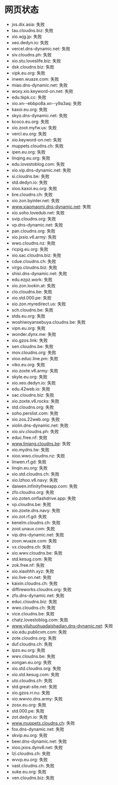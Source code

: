 # 网页状态
- jxs.dix.asia: 失败
- tau.cloudns.biz: 失败
- xio.wjg.jp: 失败
- xeo.dedyn.io: 失败
- vercel.dns-dynamic.net: 失败
- siv.cloudns.ph: 失败
- xio.stu.loveslife.biz: 失败
- dsk.cloudns.biz: 失败
- vipk.eu.org: 失败
- inwen.wuaze.com: 失败
- miao.dns-dynamic.net: 失败
- woxy.xio.keyword-on.net: 失败
- edu.tkpk.cc: 失败
- xio.xn--ebbpo8a.xn--y9a3aq: 失败
- kaxoi.eu.org: 失败
- skyo.dns-dynamic.net: 失败
- kcoco.eu.org: 失败
- xio.zoot.myfw.us: 失败
- vercl.eu.org: 失败
- xio.keyword-on.net: 失败
- muppets.cloudns.ch: 失败
- ipen.eu.org: 失败
- linqing.eu.org: 失败
- edu.lovestoblog.com: 失败
- xio.vip.dns-dynamic.net: 失败
- si.cloudns.be: 失败
- std.dedyn.io: 失败
- xioo.kaxoi.eu.org: 失败
- bre.cloudns.ch: 失败
- xio.zon.byinter.net: 失败
- www.xiaomaomi.dns-dynamic.net: 失败
- xio.soho.lovedub.net: 失败
- svip.cloudns.org: 失败
- vp.dns-dynamic.net: 失败
- pan.cloudns.org: 失败
- xio.jxsio.v6.army: 失败
- wwo.cloudns.nz: 失败
- ricpig.eu.org: 失败
- xio.sac.cloudns.biz: 失败
- cdue.cloudns.ch: 失败
- virgo.cloudns.biz: 失败
- shisi.dns-dynamic.net: 失败
- edu.ezpz.work: 失败
- xio.zon.lookin.at: 失败
- clo.cloudns.be: 失败
- xio.std.000.pe: 失败
- xio.zon.myredirect.us: 失败
- sch.cloudns.be: 失败
- stds.eu.org: 失败
- woshiwoyansebuya.cloudns.be: 失败
- vipn.eu.org: 失败
- wonder.dynx.me: 失败
- xio.gzos.link: 失败
- sen.cloudns.be: 失败
- mov.cloudns.org: 失败
- xioo.educ.line.pm: 失败
- viko.eu.org: 失败
- xio.zoxte.v6.army: 失败
- skyle.eu.org: 失败
- xio.xeo.dedyn.io: 失败
- edu.42web.io: 失败
- sac.cloudns.biz: 失败
- xio.zoxte.v6.rocks: 失败
- std.cloudns.org: 失败
- soho.perslist.com: 失败
- xio.zos.22web.org: 失败
- xiolin.dns-dynamic.net: 失败
- xio.siv.cloudns.ph: 失败
- educ.free.nf: 失败
- www.liniang.cloudns.be: 失败
- xio.mydns.tw: 失败
- xioo.wwo.cloudns.nz: 失败
- linwen.rf.gd: 失败
- linqin.eu.org: 失败
- xio.std.cloudns.ch: 失败
- xio.lzhoo.v6.navy: 失败
- daiwen.infinityfreeapp.com: 失败
- zfo.cloudns.org: 失败
- xio.zoten.onflashdrive.app: 失败
- vp.cloudns.be: 失败
- xio.zoxte.dns.navy: 失败
- xio.zot.rf.gd: 失败
- kenelm.cloudns.ch: 失败
- zoot.unaux.com: 失败
- vip.dns-dynamic.net: 失败
- zoon.wuaze.com: 失败
- vx.cloudns.ch: 失败
- xio.wwv.cloudns.be: 失败
- std.kesug.com: 失败
- zok.free.nf: 失败
- xio.xiaohhh.xyz: 失败
- xio.live-on.net: 失败
- kaixin.cloudns.ch: 失败
- diffireworks.cloudns.org: 失败
- zfo.dns-dynamic.net: 失败
- educ.cloudns.biz: 失败
- wwo.cloudns.ch: 失败
- vice.cloudns.be: 失败
- chatz.lovestoblog.com: 失败
- www.yiluhuohuadaishadian.dns-dynamic.net: 失败
- xio.edu.publicvm.com: 失败
- zote.cloudns.org: 失败
- duf.cloudns.ch: 失败
- ipzo.eu.org: 失败
- wwv.cloudns.be: 失败
- xongan.eu.org: 失败
- xio.std.cloudns.org: 失败
- xio.std.kesug.com: 失败
- uto.cloudns.ch: 失败
- std.great-site.net: 失败
- xio.gzos.rr.nu: 失败
- xio.wwvio.dns.army: 失败
- zosx.eu.org: 失败
- std.000.pe: 失败
- zot.dedyn.io: 失败
- www.muppets.cloudns.ch: 失败
- fox.dns-dynamic.net: 失败
- skvip.eu.org: 失败
- beer.dns-dynamic.net: 失败
- xioo.jxios.dynv6.net: 失败
- lzi.cloudns.ch: 失败
- wvvp.eu.org: 失败
- vast.cloudns.ch: 失败
- suke.eu.org: 失败
- ven.cloudns.biz: 失败
